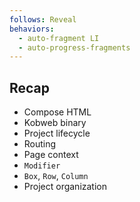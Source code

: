 ```yaml
---
follows: Reveal
behaviors:
  - auto-fragment LI
  - auto-progress-fragments
---
```


## Recap

* Compose HTML
* Kobweb binary
* Project lifecycle
* Routing
* Page context
* `Modifier`
* `Box`, `Row`, `Column`
* Project organization
